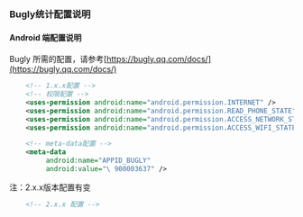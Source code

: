 ### Bugly统计配置说明
#### Android 端配置说明

Bugly 所需的配置，请参考[https://bugly.qq.com/docs/](https://bugly.qq.com/docs/)


```xml
    <!-- 1.x.x配置 -->
    <!-- 权限配置 -->
    <uses-permission android:name="android.permission.INTERNET" />
    <uses-permission android:name="android.permission.READ_PHONE_STATE" />
    <uses-permission android:name="android.permission.ACCESS_NETWORK_STATE" />
    <uses-permission android:name="android.permission.ACCESS_WIFI_STATE" />

    <!-- meta-data配置 -->
    <meta-data
         android:name="APPID_BUGLY"
         android:value="\ 900003637" />


```

注：2.x.x版本配置有变
``` xml
    <!-- 2.x.x 配置 -->

```
